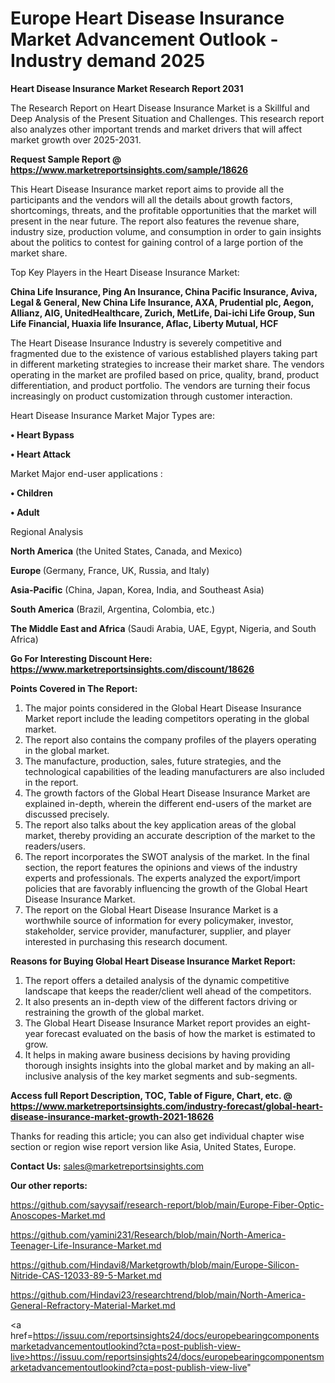  # Europe Heart Disease Insurance Market Advancement Outlook - Industry demand 2025

<strong>Heart Disease Insurance Market Research Report 2031</strong>

The Research Report on Heart Disease Insurance Market is a Skillful and Deep Analysis of the Present Situation and Challenges. This research report also analyzes other important trends and market drivers that will affect market growth over 2025-2031.

<strong>Request Sample Report @ <a href=https://www.marketreportsinsights.com/sample/18626>https://www.marketreportsinsights.com/sample/18626</a></strong>

This Heart Disease Insurance market report aims to provide all the participants and the vendors will all the details about growth factors, shortcomings, threats, and the profitable opportunities that the market will present in the near future. The report also features the revenue share, industry size, production volume, and consumption in order to gain insights about the politics to contest for gaining control of a large portion of the market share.

Top Key Players in the Heart Disease Insurance Market:

<strong>China Life Insurance, Ping An Insurance, China Pacific Insurance, Aviva, Legal & General, New China Life Insurance, AXA, Prudential plc, Aegon, Allianz, AIG, UnitedHealthcare, Zurich, MetLife, Dai-ichi Life Group, Sun Life Financial, Huaxia life Insurance, Aflac, Liberty Mutual, HCF</strong>

The Heart Disease Insurance Industry is severely competitive and fragmented due to the existence of various established players taking part in different marketing strategies to increase their market share. The vendors operating in the market are profiled based on price, quality, brand, product differentiation, and product portfolio. The vendors are turning their focus increasingly on product customization through customer interaction.

Heart Disease Insurance Market Major Types are:

<strong>• Heart Bypass

• Heart Attack</strong>

Market Major end-user applications :

<strong>• Children

• Adult</strong>

Regional Analysis

</u><strong><b>North America</b></strong> (the United States, Canada, and Mexico)

<strong><b>Europe </b></strong>(Germany, France, UK, Russia, and Italy)

<strong><b>Asia-Pacific</b></strong> (China, Japan, Korea, India, and Southeast Asia)

<strong><b>South America</b></strong> (Brazil, Argentina, Colombia, etc.)

<strong><b>The Middle East and Africa</b></strong> (Saudi Arabia, UAE, Egypt, Nigeria, and South Africa)

<strong>Go For Interesting Discount Here: <a href=https://www.marketreportsinsights.com/discount/18626>https://www.marketreportsinsights.com/discount/18626</a></strong>

<strong>Points Covered in The Report:</strong>
<ol>
  <li>The major points considered in the Global Heart Disease Insurance Market report include the leading competitors operating in the global market.</li>
  <li>The report also contains the company profiles of the players operating in the global market.</li>
  <li>The manufacture, production, sales, future strategies, and the technological capabilities of the leading manufacturers are also included in the report.</li>
  <li>The growth factors of the Global Heart Disease Insurance Market are explained in-depth, wherein the different end-users of the market are discussed precisely.</li>
  <li>The report also talks about the key application areas of the global market, thereby providing an accurate description of the market to the readers/users.</li>
  <li>The report incorporates the SWOT analysis of the market. In the final section, the report features the opinions and views of the industry experts and professionals. The experts analyzed the export/import policies that are favorably influencing the growth of the Global Heart Disease Insurance Market.</li>
  <li>The report on the Global Heart Disease Insurance Market is a worthwhile source of information for every policymaker, investor, stakeholder, service provider, manufacturer, supplier, and player interested in purchasing this research document.</li>
</ol>
<strong>Reasons for Buying Global Heart Disease Insurance Market Report:</strong>

<ol>
  <li>The report offers a detailed analysis of the dynamic competitive landscape that keeps the reader/client well ahead of the competitors.</li>
  <li>It also presents an in-depth view of the different factors driving or restraining the growth of the global market.</li>
  <li>The Global Heart Disease Insurance Market report provides an eight-year forecast evaluated on the basis of how the market is estimated to grow.</li>
  <li>It helps in making aware business decisions by having providing thorough insights insights into the global market and by making an all-inclusive analysis of the key market segments and sub-segments.</li>
</ol>
<strong>Access full Report Description, TOC, Table of Figure, Chart, etc. @ <a href=https://www.marketreportsinsights.com/industry-forecast/global-heart-disease-insurance-market-growth-2021-18626>https://www.marketreportsinsights.com/industry-forecast/global-heart-disease-insurance-market-growth-2021-18626</a></strong>


Thanks for reading this article; you can also get individual chapter wise section or region wise report version like Asia, United States, Europe.

<strong>Contact Us:</strong>
sales@marketreportsinsights.com

<strong>Our other reports:</strong>

<a href=https://github.com/sayysaif/research-report/blob/main/Europe-Fiber-Optic-Anoscopes-Market.md>https://github.com/sayysaif/research-report/blob/main/Europe-Fiber-Optic-Anoscopes-Market.md</a>

<a href=https://github.com/yamini231/Research/blob/main/North-America-Teenager-Life-Insurance-Market.md>https://github.com/yamini231/Research/blob/main/North-America-Teenager-Life-Insurance-Market.md</a>

<a href=https://github.com/Hindavi8/Marketgrowth/blob/main/Europe-Silicon-Nitride-CAS-12033-89-5-Market.md>https://github.com/Hindavi8/Marketgrowth/blob/main/Europe-Silicon-Nitride-CAS-12033-89-5-Market.md</a>

<a href=https://github.com/Hindavi23/researchtrend/blob/main/North-America-General-Refractory-Material-Market.md>https://github.com/Hindavi23/researchtrend/blob/main/North-America-General-Refractory-Material-Market.md</a>

<a href=https://issuu.com/reportsinsights24/docs/europebearingcomponentsmarketadvancementoutlookind?cta=post-publish-view-live>https://issuu.com/reportsinsights24/docs/europebearingcomponentsmarketadvancementoutlookind?cta=post-publish-view-live</a>"
